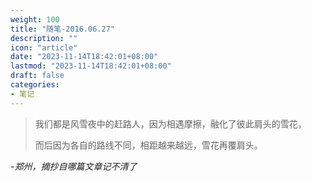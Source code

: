 ```yaml
---
weight: 100
title: "随笔-2016.06.27"
description: ""
icon: "article"
date: "2023-11-14T18:42:01+08:00"
lastmod: "2023-11-14T18:42:01+08:00"
draft: false
categories:
- 笔记
---
```


> 我们都是风雪夜中的赶路人，因为相遇摩擦，融化了彼此肩头的雪花，
> 
> 而后因为各自的路线不同，相距越来越远，雪花再覆肩头。

*-郑州，摘抄自哪篇文章记不清了*